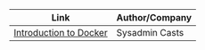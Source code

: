 |Link|Author/Company|
|----|--------------|
|[Introduction to Docker](https://sysadmincasts.com/episodes/31-introduction-to-docker)|Sysadmin Casts|
